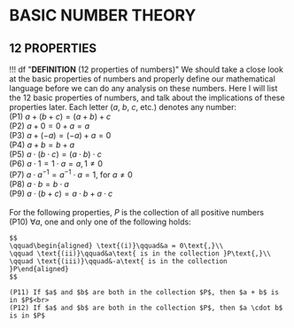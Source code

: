 # BASIC NUMBER THEORY

## 12 PROPERTIES
!!! df "**DEFINITION** (12 properties of numbers)"
    We should take a close look at the basic properties of numbers and properly define our mathematical language before we can do any analysis on these numbers. Here I will list the 12 basic properties of numbers, and talk about the implications of these properties later. Each letter ($a$, $b$, $c$, etc.) denotes any number:<br>
    (P1) $a + (b + c) = (a + b) + c$<br>
    (P2) $a + 0 = 0 + a = a$<br>
    (P3) $a + (-a) = (-a) + a = 0$<br>
    (P4) $a + b = b + a$<br>
    (P5) $a \cdot (b \cdot c) = (a \cdot b) \cdot c$<br>
    (P6) $a \cdot 1 = 1 \cdot a = a, 1 \not= 0$<br>
    (P7) $a \cdot a^{-1} = a^{-1} \cdot a = 1$, for $a \not=0$<br>
    (P8) $a \cdot b = b \cdot a$<br>
    (P9) $a \cdot (b + c) = a \cdot b + a \cdot c$<br><br>
    For the following properties, $P$ is the collection of all positive numbers<br>
    (P10) $\forall a$, one and only one of the following holds:
   
    $$
    \qquad\begin{aligned} \text{(i)}\qquad&a = 0\text{,}\\
    \qquad \text{(ii)}\qquad&a\text{ is in the collection }P\text{,}\\
    \qquad \text{(iii)}\qquad&-a\text{ is in the collection }P\end{aligned}
    $$
    
    (P11) If $a$ and $b$ are both in the collection $P$, then $a + b$ is in $P$<br>
    (P12) If $a$ and $b$ are both in the collection $P$, then $a \cdot b$ is in $P$